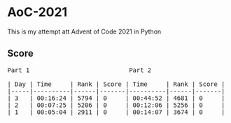 # AoC-2021

This is my attempt att Advent of Code 2021 in Python

## Score

<pre>
Part 1                           Part 2

| Day | Time     | Rank | Score | Time     | Rank | Score |
|-----|----------|------|-------|----------|------|-------|
| 3   | 00:16:24 | 5794 | 0     | 00:44:52 | 4681 | 0     |
| 2   | 00:07:25 | 5206 | 0     | 00:12:06 | 5256 | 0     |
| 1   | 00:05:04 | 2911 | 0     | 00:14:07 | 3674 | 0     |
</pre>